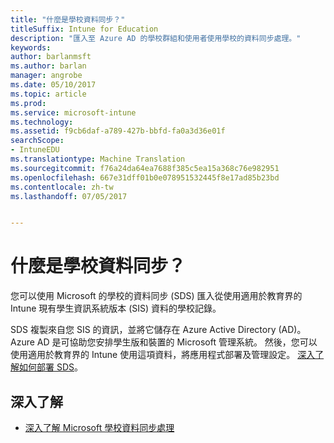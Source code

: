 ```yaml
---
title: "什麼是學校資料同步？"
titleSuffix: Intune for Education
description: "匯入至 Azure AD 的學校群組和使用者使用學校的資料同步處理。"
keywords: 
author: barlanmsft
ms.author: barlan
manager: angrobe
ms.date: 05/10/2017
ms.topic: article
ms.prod: 
ms.service: microsoft-intune
ms.technology: 
ms.assetid: f9cb6daf-a789-427b-bbfd-fa0a3d36e01f
searchScope:
- IntuneEDU
ms.translationtype: Machine Translation
ms.sourcegitcommit: f76a24da64ea7688f385c5ea15a368c76e982951
ms.openlocfilehash: 667e31dff01b0e078951532445f8e17ad85b23bd
ms.contentlocale: zh-tw
ms.lasthandoff: 07/05/2017


---
```


# <a name="what-is-school-data-sync"></a>什麼是學校資料同步？

您可以使用 Microsoft 的學校的資料同步 (SDS) 匯入從使用適用於教育界的 Intune 現有學生資訊系統版本 (SIS) 資料的學校記錄。

SDS 複製來自您 SIS 的資訊，並將它儲存在 Azure Active Directory (AD)。 Azure AD 是可協助您安排學生版和裝置的 Microsoft 管理系統。 然後，您可以使用適用於教育界的 Intune 使用這項資料，將應用程式部署及管理設定。 [深入了解如何部署 SDS](https://support.office.com/article/Overview-of-School-Data-Sync-and-Classroom-f3d1147b-4ade-4905-8518-508e729f2e91)。

## <a name="find-out-more"></a>深入了解

- [深入了解 Microsoft 學校資料同步處理](https://sds.microsoft.com)

